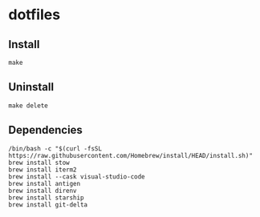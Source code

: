 # dotfiles

## Install
```
make
```

## Uninstall
```
make delete
```

## Dependencies
```
/bin/bash -c "$(curl -fsSL https://raw.githubusercontent.com/Homebrew/install/HEAD/install.sh)"
brew install stow
brew install iterm2
brew install --cask visual-studio-code
brew install antigen
brew install direnv
brew install starship
brew install git-delta
```
